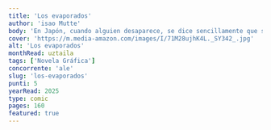 ```yaml
---
title: 'Los evaporados'
author: 'isao Mutte'
body: 'En Japón, cuando alguien desaparece, se dice sencillamente que se ha evaporado. Nadie lo busca: ni la policía, porque no media delito alguno, ni la familia, por el deshonor que ello conlleva. Esa noche Kaze se marcha sin dar explicaciones. ¿Qué razones le llevan a evaporarse a un modélico oficinista como él? Su hija, que lleva años viviendo en Francia, coge un vuelo destino Tokio en busca de su padre. El joven dibujante franco-japonés Isao Moutte adapta al cómic la novela de Thomas B. Reverdy, autor de premiadas obras como El invierno del descontento, que trata en este caso un tema tan sorprendente como fascinante: las desapariciones voluntarias, un fenómeno que toca cada año a más de 80.000 personas en Japón.'
cover: 'https://m.media-amazon.com/images/I/71M28ujhK4L._SY342_.jpg'
alt: 'Los evaporados'
monthRead: uztaila
tags: ['Novela Gráfica']
concorrente: 'ale'
slug: 'los-evaporados'
punti: 5
yearRead: 2025
type: comic
pages: 160
featured: true
---
```


